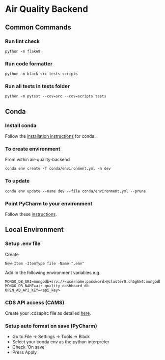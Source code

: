 # Air Quality Backend

## Common Commands

### Run lint check
`python -m flake8`

### Run code formatter
`python -m black src tests scripts`

### Run all tests in tests folder
`python -m pytest --cov=src --cov=scripts tests`

## Conda

### Install conda
Follow the [installation instructions](https://docs.anaconda.com/free/miniconda/) for conda.

### To create environment
From within air-quality-backend

`conda env create -f conda/environment.yml -n dev`

### To update
`conda env update --name dev --file conda/environment.yml --prune`

### Point PyCharm to your environment
Follow these [instructions](https://www.jetbrains.com/help/pycharm/conda-support-creating-conda-virtual-environment.html#conda-requirements).


## Local Environment

### Setup .env file

Create

`New-Item -ItemType file -Name ".env"`

Add in the following environment variables e.g.
```
MONGO_DB_URI=mongodb+srv://<username:password>@cluster0.ch5gkk4.mongodb.net/
MONGO_DB_NAME=air_quality_dashboard_db
OPEN_AQ_API_KEY=<api_key>
```

### CDS API access (CAMS)
Create your .cdsapirc file as detailed [here](https://ads.atmosphere.copernicus.eu/api-how-to).

### Setup auto format on save (PyCharm)

- Go to File -> Settings -> Tools -> Black
- Select your conda env as the python interpreter
- Check 'On save'
- Press Apply

